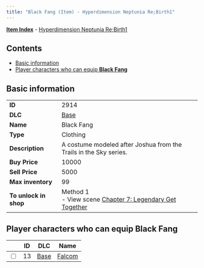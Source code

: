 ```yaml
---
title: "Black Fang (Item) - Hyperdimension Neptunia Re;Birth1"
---
```


[**Item Index**](/neptunia/rb1/item/index.html) - [Hyperdimension Neptunia Re;Birth1](/neptunia/rb1)

## Contents

- [Basic information](#basic-information)
- [Player characters who can equip **Black Fang**](#player-characters-who-can-equip-black-fang)

## Basic information

|   |   |
| -- | -- |
| **ID** | 2914 |
| **DLC** | [Base](/neptunia/rb1/dlc/1-base.html) |
| **Name** | Black Fang |
| **Type** | Clothing |
| **Description** | A costume modeled after Joshua from the Trails in the Sky series. |
| **Buy Price** | 10000 |
| **Sell Price** | 5000 |
| **Max inventory** | 99 |
| **To unlock in shop** | Method 1<br />- View scene [Chapter 7: Legendary Get Together](/neptunia/rb1/scene/1-726-chapter-7-legendary-get-together.html) |

## Player characters who can equip **Black Fang**

|    | ID | DLC | Name |
| -- | -- | --- | ---- |
| <input type="checkbox" id="rb1-player-1-13" class="trackbox" /> | 13 | [Base](/neptunia/rb1/dlc/1-base.html) | [Falcom](/neptunia/rb1/player/1-13-falcom.html) |